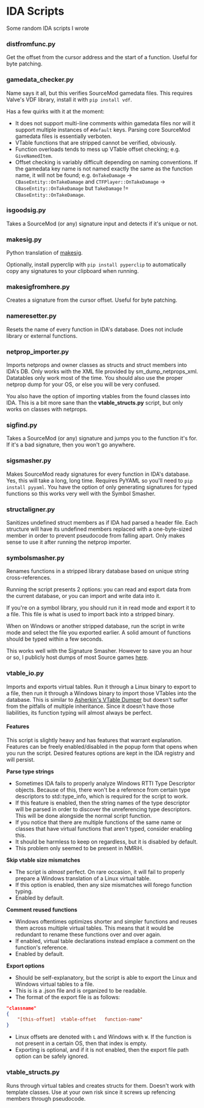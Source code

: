 # IDA Scripts
Some random IDA scripts I wrote

### distfromfunc.py ###

Get the offset from the cursor address and the start of a function. Useful for byte patching.

### gamedata_checker.py ###

Name says it all, but this verifies SourceMod gamedata files. This requires Valve's VDF library, install it with `pip install vdf`.

Has a few quirks with it at the moment:
- It does not support multi-line comments within gamedata files nor will it support multiple instances of `#default` keys. Parsing core SourceMod gamedata files is essentially verboten.
- VTable functions that are stripped cannot be verified, obviously.
- Function overloads tends to mess up VTable offset checking; e.g. `GiveNamedItem`.
- Offset checking is variably difficult depending on naming conventions. If the gamedata key name is not named exactly the same as the function name, it will not be found; e.g. `OnTakeDamage` -> `CBaseEntity::OnTakeDamage` and `CTFPlayer::OnTakeDamage` -> `CBaseEntity::OnTakeDamage` but `TakeDamage` != `CBaseEntity::OnTakeDamage`.


### isgoodsig.py ###

Takes a SourceMod (or any) signature input and detects if it's unique or not.


### makesig.py ###

Python translation of [makesig](https://github.com/alliedmodders/sourcemod/blob/master/tools/ida_scripts/makesig.idc).

Optionally, install pyperclip with `pip install pyperclip` to automatically copy any signatures to your clipboard when running.


### makesigfromhere.py ###

Creates a signature from the cursor offset. Useful for byte patching.


### nameresetter.py ###

Resets the name of every function in IDA's database. Does not include library or external functions.


### netprop_importer.py ###

Imports netprops and owner classes as structs and struct members into IDA's DB. Only works with the XML file provided by sm_dump_netprops_xml. Datatables only work most of the time. You should also use the proper netprop dump for your OS, or else you will be very confused.

You also have the option of importing vtables from the found classes into IDA. This is a bit more sane than the **vtable_structs.py** script, but only works on classes with netprops.


### sigfind.py ###

Takes a SourceMod (or any) signature and jumps you to the function it's for. If it's a bad signature, then you won't go anywhere.


### sigsmasher.py ###

Makes SourceMod ready signatures for every function in IDA's database. Yes, this will take a long, long time. Requires PyYAML so you'll need to `pip install pyyaml`. You have the option of only generating signatures for typed functions so this works very well with the Symbol Smasher.


### structaligner.py ###

Sanitizes undefined struct members as if IDA had parsed a header file. Each structure will have its undefined members replaced with a one-byte-sized member in order to prevent pseudocode from falling apart. Only makes sense to use it after running the netprop importer.


### symbolsmasher.py ###

Renames functions in a stripped library database based on unique string cross-references.

Running the script presents 2 options: you can read and export data from the current database, or you can import and write data into it.

If you're on a symbol library, you should run it in read mode and export it to a file. This file is what is used to import back into a stripped binary.

When on Windows or another stripped database, run the script in write mode and select the file you exported earlier. A solid amount of functions should be typed within a few seconds.

This works well with the Signature Smasher. However to save you an hour or so, I publicly host dumps of most Source games [here](http://scag.site.nfoservers.com/sigdump).

### vtable_io.py ###

Imports and exports virtual tables. Run it through a Linux binary to export to a file, then run it through a Windows binary to import those VTables into the database. This is similar to [Asherkin's VTable Dumper](https://asherkin.github.io/vtable/) but doesn't suffer from the pitfalls of multiple inheritance. Since it doesn't have those liabilities, its function typing will almost always be perfect.

#### Features ####
This script is slightly heavy and has features that warrant explanation. Features can be freely enabled/disabled in the popup form that opens when you run the script. Desired features options are kept in the IDA registry and will persist.

**Parse type strings**
- Sometimes IDA fails to properly analyze Windows RTTI Type Descriptor objects. Because of this, there won't be a reference from certain type descriptors to std::type_info, which is required for the script to work.
- If this feature is enabled, then the string names of the type descriptor will be parsed in order to discover the unreferencing type descriptors. This will be done alongside the normal script function.
- If you notice that there are multiple functions of the same name or classes that have virtual functions that aren't typed, consider enabling this.
- It should be harmless to keep on regardless, but it is disabled by default.
- This problem only seemed to be present in NMRiH.

**Skip vtable size mismatches**
- The script is *almost* perfect. On rare occasion, it will fail to properly prepare a Windows translation of a Linux virtual table.
- If this option is enabled, then any size mismatches will forego function typing.
- Enabled by default.

**Comment reused functions**
- Windows oftentimes optimizes shorter and simpler functions and reuses them across multiple virtual tables. This means that it would be redundant to rename these functions over and over again.
- If enabled, virtual table declarations instead emplace a comment on the function's reference.
- Enabled by default.

**Export options**
- Should be self-explanatory, but the script is able to export the Linux and Windows virtual tables to a file.
- This is is a .json file and is organized to be readable.
- The format of the export file is as follows:
```json
"classname"
{
	"[this-offset]	vtable-offset	function-name"
}
```
- Linux offsets are denoted with `L` and Windows with `W`. If the function is not present in a certain OS, then that index is empty.
- Exporting is optional, and if it is not enabled, then the export file path option can be safely ignored.

### vtable_structs.py ###

Runs through virtual tables and creates structs for them. Doesn't work with template classes. Use at your own risk since it screws up refencing members through pseudocode.
